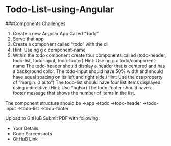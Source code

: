 # Todo-List-using-Angular

###Components Challenges
1. Create a new Angular App Called “Todo”
2. Serve that app
3. Create a component called “todo” with the cli
4. Hint: Use ng g c component-name
5. Within the todo component create four components called (todo-header, todo-list, todo-input, todo-footer) Hint: Use ng g c todo/component-name
The todo-header should display a header that is centered and has a background color.
The todo-input should have 50% width and should have equal spacing on its left and right side.(Hint: Use the css property of “margin: 0 auto”)
The todo-list should have four list items displayed using a directive.(Hint: Use *ngFor)
The todo-footer should have a footer message that shows the number of items in the list.

The component structure should be
->app
->todo
->todo-header
->todo-input
->todo-list
->todo-footer

Upload to GitHuB
  Submit PDF with following:
  - Your Details
  - Code Screenshots
  - GitHuB Link
